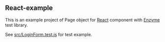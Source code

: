 ## React-example

This is an example project of Page object for [React] component with [Enzyme] test library.

See [src/LoginForm.test.js](src/LoginForm.test.js) for test example.

[Enzyme]: https://github.com/airbnb/enzyme
[React]: https://facebook.github.io/react/
